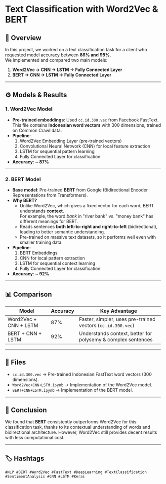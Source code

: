 # Text Classification with Word2Vec & BERT

## 📌 Overview
In this project, we worked on a text classification task for a client who requested model accuracy between **86% and 95%**.  
We implemented and compared two main models:

1. **Word2Vec → CNN → LSTM → Fully Connected Layer**  
2. **BERT → CNN → LSTM → Fully Connected Layer**

---

## ⚙ Models & Results

### **1. Word2Vec Model**
- **Pre-trained embeddings**: Used `cc.id.300.vec` from Facebook FastText.  
  This file contains **Indonesian word vectors** with 300 dimensions, trained on Common Crawl data.  
- **Pipeline**:  
  1. Word2Vec Embedding Layer (pre-trained vectors)  
  2. Convolutional Neural Network (CNN) for local feature extraction  
  3. LSTM for sequential pattern learning  
  4. Fully Connected Layer for classification  
- **Accuracy**: ~ **87%**

---

### **2. BERT Model**
- **Base model**: Pre-trained **BERT** from Google (Bidirectional Encoder Representations from Transformers).  
- **Why BERT?**
  - Unlike Word2Vec, which gives a fixed vector for each word, BERT understands **context**.  
    For example, the word *bank* in "river bank" vs. "money bank" has different meanings for BERT.  
  - Reads sentences **both left-to-right and right-to-left** (bidirectional), leading to better semantic understanding.  
  - Pre-trained on massive text datasets, so it performs well even with smaller training data.
- **Pipeline**:  
  1. BERT Embeddings  
  2. CNN for local pattern extraction  
  3. LSTM for sequential context learning  
  4. Fully Connected Layer for classification  
- **Accuracy**: ~ **92%**

---

## 📊 Comparison

| Model | Accuracy | Key Advantage |
|-------|----------|---------------|
| Word2Vec + CNN + LSTM | 87% | Faster, simpler, uses pre-trained vectors (`cc.id.300.vec`) |
| BERT + CNN + LSTM | 92% | Understands context, better for polysemy & complex sentences |

---

## 📂 Files
- `cc.id.300.vec` → Pre-trained Indonesian FastText word vectors (300 dimensions).  
- `Word2Vec+CNN+LSTM.ipynb` → Implementation of the Word2Vec model.  
- `BERT+CNN+LSTM.ipynb` → Implementation of the BERT model.  

---

## 🚀 Conclusion
We found that **BERT** consistently outperforms Word2Vec for this classification task, thanks to its contextual understanding of words and bidirectional architecture. However, Word2Vec still provides decent results with less computational cost.

---

## 🏷 Hashtags
`#NLP #BERT #Word2Vec #FastText #DeepLearning #TextClassification #SentimentAnalysis #CNN #LSTM #Keras`
